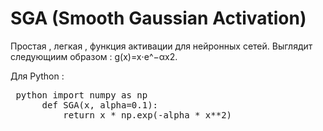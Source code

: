 # SGA (Smooth Gaussian Activation)

Простая , легкая , функция активации для нейронных сетей. Выглядит следующиим образом : g(x)=x⋅e^−αx2.

Для Python :

<pre> python import numpy as np
      def SGA(x, alpha=0.1):
          return x * np.exp(-alpha * x**2) </pre>
